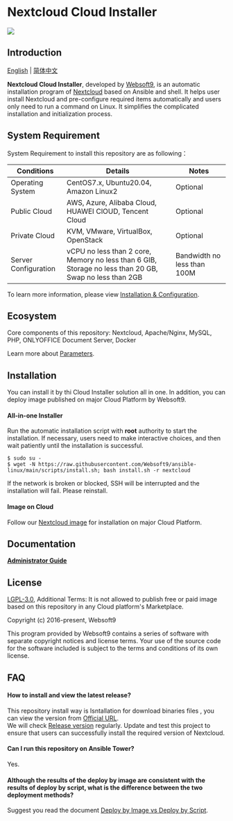 # Nextcloud Cloud Installer

![](https://libs.websoft9.com/common/websott9-cloud-installer.png) 

## Introduction

[English](/README.md) | [简体中文](/README-zh.md)  

**Nextcloud Cloud Installer**, developed by [Websoft9](https://www.websoft9.com), is an automatic installation program of [Nextcloud](https://nextcloud.com/) based on Ansible and shell. It helps user install Nextcloud and pre-configure required items automatically and users only need to run a command on Linux. It simplifies the complicated installation and initialization process.  

## System Requirement

System Requirement to install this repository are as following：

| Conditions       | Details                               | Notes                |
| ------------------- | --------------------------------| -------------------- |
| Operating System   | CentOS7.x, Ubuntu20.04, Amazon Linux2 | Optional                 |
| Public Cloud     | AWS, Azure, Alibaba Cloud, HUAWEI ClOUD, Tencent Cloud    | Optional                 |
| Private Cloud     | KVM, VMware, VirtualBox, OpenStack    | Optional                 |
| Server Configuration | vCPU no less than 2 core, Memory no less than 6 GIB, Storage no less than 20 GB, Swap no less than 2GB |Bandwidth no less than 100M|

To learn more information, please view [Installation & Configuration](https://docs.nextcloud.com/server/18/admin_manual/installation/source_installation.html).

## Ecosystem

Core components of this repository: Nextcloud, Apache/Nginx, MySQL, PHP, ONLYOFFICE Document Server, Docker

Learn more about [Parameters](/docs/stack-components.md).

## Installation

You can install it by thi Cloud Installer solution all in one. In addition, you can deploy image published on major Cloud Platform by Websoft9.

#### All-in-one Installer

Run the automatic installation script with **root** authority to start the installation. If necessary, users need to make interactive choices, and then wait patiently until the installation is successful.

```
$ sudo su -
$ wget -N https://raw.githubusercontent.com/Websoft9/ansible-linux/main/scripts/install.sh; bash install.sh -r nextcloud
```

If the network is broken or blocked, SSH will be interrupted and the installation will fail. Please reinstall.

#### Image on Cloud 

Follow our [Nextcloud image](https://apps.websoft9.com/nextcloud) for installation on major Cloud Platform.

## Documentation

**[Administrator Guide](https://support.websoft9.com/docs/nextcloud)** 

## License

[LGPL-3.0](/License.md), Additional Terms: It is not allowed to publish free or paid image based on this repository in any Cloud platform's Marketplace.

Copyright (c) 2016-present, Websoft9

This program provided by Websoft9 contains a series of software with separate copyright notices and license terms. Your use of the source code for the software included is subject to the terms and conditions of its own license.

## FAQ

#### How to install and view the latest release?

This repository install way is Isntallation for download binaries files , you can  view the version from [Official URL](https://download.nextcloud.com/server/releases/).  
We will check [Release version](https://github.com/Websoft9/ansible-nextcloud/releases) regularly. Update and test this project to ensure that users can successfully install the required version of Nextcloud.

#### Can I run this repository on Ansible Tower? 

Yes.

#### Although the results of the deploy by image are consistent with the results of deploy by script, what is the difference between the two deployment methods?

Suggest you read the document [Deploy by Image vs Deploy by Script](https://support.websoft9.com/docs/faq/bz-product.html#deployment-comparison).

